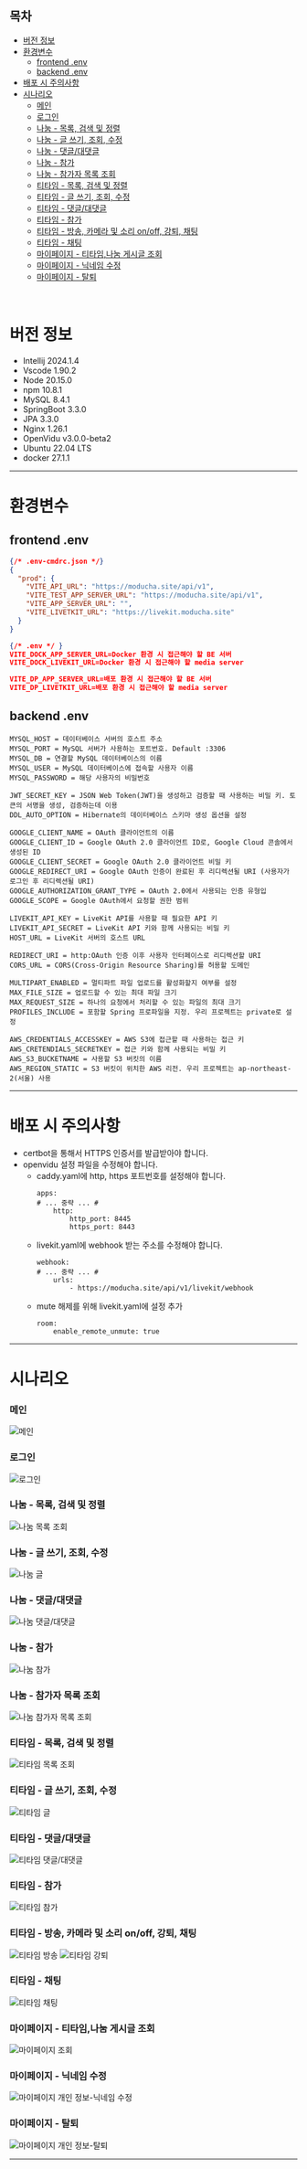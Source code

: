 ## 목차
- [버전 정보](#버전-정보)
- [환경변수](#환경변수)
  - [frontend .env](#frontend-env)
  - [backend .env](#backend-env)
- [배포 시 주의사항](#배포-시-주의사항)
- [시나리오](#시나리오)
    - [메인](#메인)
    - [로그인](#로그인)
    - [나눔 - 목록, 검색 및 정렬](#나눔---목록-검색-및-정렬)
    - [나눔 - 글 쓰기, 조회, 수정](#나눔---글-쓰기-조회-수정)
    - [나눔 - 댓글/대댓글](#나눔---댓글대댓글)
    - [나눔 - 참가](#나눔---참가)
    - [나눔 - 참가자 목록 조회](#나눔---참가자-목록-조회)
    - [티타임 - 목록, 검색 및 정렬](#티타임---목록-검색-및-정렬)
    - [티타임 - 글 쓰기, 조회, 수정](#티타임---글-쓰기-조회-수정)
    - [티타임 - 댓글/대댓글](#티타임---댓글대댓글)
    - [티타임 - 참가](#티타임---참가)
    - [티타임 - 방송, 카메라 및 소리 on/off, 강퇴, 채팅](#티타임---방송-카메라-및-소리-onoff-강퇴-채팅)
    - [티타임 - 채팅](#티타임---채팅)
    - [마이페이지 - 티타임,나눔 게시글 조회](#마이페이지---티타임나눔-게시글-조회)
    - [마이페이지 - 닉네임 수정](#마이페이지---닉네임-수정)
    - [마이페이지 - 탈퇴](#마이페이지---탈퇴)

<br>

# 버전 정보

- Intellij 2024.1.4
- Vscode 1.90.2
- Node 20.15.0
- npm 10.8.1
- MySQL 8.4.1
- SpringBoot 3.3.0
- JPA 3.3.0
- Nginx 1.26.1
- OpenVidu v3.0.0-beta2
- Ubuntu 22.04 LTS
- docker 27.1.1


---
# 환경변수

## frontend .env
  ```json
  {/* .env-cmdrc.json */}
  {
    "prod": {
      "VITE_API_URL": "https://moducha.site/api/v1",
      "VITE_TEST_APP_SERVER_URL": "https://moducha.site/api/v1",
      "VITE_APP_SERVER_URL": "",
      "VITE_LIVETKIT_URL": "https://livekit.moducha.site"
    }
  }
  
  {/* .env */ }
  VITE_DOCK_APP_SERVER_URL=Docker 환경 시 접근해야 할 BE 서버
  VITE_DOCK_LIVEKIT_URL=Docker 환경 시 접근해야 할 media server

  VITE_DP_APP_SERVER_URL=배포 환경 시 접근해야 할 BE 서버
  VITE_DP_LIVETKIT_URL=배포 환경 시 접근해야 할 media server
  ```

  

## backend .env
```
MYSQL_HOST = 데이터베이스 서버의 호스트 주소
MYSQL_PORT = MySQL 서버가 사용하는 포트번호. Default :3306
MYSQL_DB = 연결할 MySQL 데이터베이스의 이름
MYSQL_USER = MySQL 데이터베이스에 접속할 사용자 이름
MYSQL_PASSWORD = 해당 사용자의 비밀번호

JWT_SECRET_KEY = JSON Web Token(JWT)을 생성하고 검증할 때 사용하는 비밀 키. 토큰의 서명을 생성, 검증하는데 이용
DDL_AUTO_OPTION = Hibernate의 데이터베이스 스키마 생성 옵션을 설정

GOOGLE_CLIENT_NAME = OAuth 클라이언트의 이름
GOOGLE_CLIENT_ID = Google OAuth 2.0 클라이언트 ID로, Google Cloud 콘솔에서 생성된 ID
GOOGLE_CLIENT_SECRET = Google OAuth 2.0 클라이언트 비밀 키
GOOGLE_REDIRECT_URI = Google OAuth 인증이 완료된 후 리디렉션될 URI (사용자가 로그인 후 리디렉션될 URI)
GOOGLE_AUTHORIZATION_GRANT_TYPE = OAuth 2.0에서 사용되는 인증 유형입
GOOGLE_SCOPE = Google OAuth에서 요청할 권한 범위

LIVEKIT_API_KEY = LiveKit API를 사용할 때 필요한 API 키
LIVEKIT_API_SECRET = LiveKit API 키와 함께 사용되는 비밀 키
HOST_URL = LiveKit 서버의 호스트 URL

REDIRECT_URI = http:OAuth 인증 이후 사용자 인터페이스로 리디렉션할 URI
CORS_URL = CORS(Cross-Origin Resource Sharing)를 허용할 도메인

MULTIPART_ENABLED = 멀티파트 파일 업로드를 활성화할지 여부를 설정
MAX_FILE_SIZE = 업로드할 수 있는 최대 파일 크기
MAX_REQUEST_SIZE = 하나의 요청에서 처리할 수 있는 파일의 최대 크기
PROFILES_INCLUDE = 포함할 Spring 프로파일을 지정. 우리 프로젝트는 private로 설정

AWS_CREDENTIALS_ACCESSKEY = AWS S3에 접근할 때 사용하는 접근 키
AWS_CRETENDIALS_SECRETKEY = 접근 키와 함께 사용되는 비밀 키
AWS_S3_BUCKETNAME = 사용할 S3 버킷의 이름
AWS_REGION_STATIC = S3 버킷이 위치한 AWS 리전. 우리 프로젝트는 ap-northeast-2(서울) 사용
```

---
# 배포 시 주의사항
- certbot을 통해서 HTTPS 인증서를 발급받아야 합니다.
- openvidu 설정 파일을 수정해야 합니다.
  - caddy.yaml에 http, https 포트번호를 설정해야 합니다.
    ```
    apps:
    # ... 중략 ... #
        http:
            http_port: 8445
            https_port: 8443
    ```
  - livekit.yaml에 webhook 받는 주소를 수정해야 합니다.
    ```
    webhook:
    # ... 중략 ... #
        urls:
            - https://moducha.site/api/v1/livekit/webhook
    ```
  - mute 해제를 위해 livekit.yaml에 설정 추가
    ```
    room:
        enable_remote_unmute: true
    ```

---
# 시나리오
### 메인
![메인](../images/시연/메인.gif)

### 로그인
![로그인](../images/시연/로그인.gif)

### 나눔 - 목록, 검색 및 정렬
![나눔 목록 조회](../images/시연/나눔-목록,검색및정렬.gif)

### 나눔 - 글 쓰기, 조회, 수정
![나눔 글](../images/시연/티타임-글쓰기,조회,수정.gif)

### 나눔 - 댓글/대댓글
![나눔 댓글/대댓글](../images/시연/나눔-댓글,대댓글.gif)

### 나눔 - 참가
![나눔 참가](../images/시연/나눔-참가.gif)

### 나눔 - 참가자 목록 조회
![나눔 참가자 목록 조회](../images/시연/나눔-참가자%20목록%20조회.gif)

### 티타임 - 목록, 검색 및 정렬
![티타임 목록 조회](../images/시연/티타임-목록검색및정렬.gif)

### 티타임 - 글 쓰기, 조회, 수정
![티타임 글](../images/시연/티타임-글쓰기,조회,수정.gif)

### 티타임 - 댓글/대댓글
![티타임 댓글/대댓글](../images/시연/티타임-댓글,대댓글.gif)

### 티타임 - 참가
![티타임 참가](../images/시연/티타임-참가.gif)

### 티타임 - 방송, 카메라 및 소리 on/off, 강퇴, 채팅
![티타임 방송](../images/시연/티타임-방송,카메라onoff,채팅.gif)
![티타임 강퇴](../images/시연/티타임-강퇴.gif)

### 티타임 - 채팅
![티타임 채팅](../images/시연/티타임-채팅.gif)

### 마이페이지 - 티타임,나눔 게시글 조회
![마이페이지 조회](../images/시연/마이페이지-티타임나눔%20조회.gif)

### 마이페이지 - 닉네임 수정
![마이페이지 개인 정보-닉네임 수정](../images/시연/마이페이지-닉네임%20수정.gif)

### 마이페이지 - 탈퇴
![마이페이지 개인 정보-탈퇴](../images/시연/마이페이지-회원%20탈퇴.gif)

---